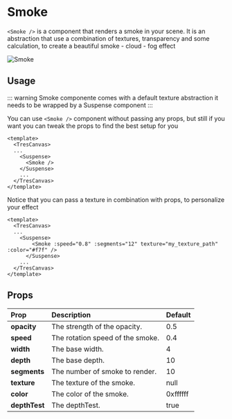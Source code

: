 # Smoke

`<Smoke />` is a component that renders a smoke in your scene. It is an abstraction that use a combination of textures, transparency and some calculation, to create a beautiful  smoke - cloud - fog effect

![Smoke](/cientos/smoke.gif)

## Usage

::: warning
Smoke componente comes with a default texture abstraction it needs to be wrapped by a Suspense component
:::

You can use `<Smoke />` component without passing any props, but still if you want you can tweak the props to find the best setup for you

```vue
<template>
  <TresCanvas>
  ...
    <Suspense>
      <Smoke />
    </Suspense>
    ...
  </TresCanvas>
</template>
```

Notice that you can pass a texture in combination with props,  to personalize your effect

```vue
<template>
  <TresCanvas>
  ...
    <Suspense>
        <Smoke :speed="0.8" :segments="12" texture="my_texture_path" :color="#f7f" />
      </Suspense>
    ...
  </TresCanvas>
</template>
```
## Props

| Prop               | Description                                                            | Default |
| :----------------- | :--------------------------------------------------------------------- | ------- |
| **opacity**        | The strength of the opacity.                                           |   0.5   |
| **speed**          | The rotation speed of the smoke.                                      | 0.4    |
| **width**          | The base width.                                                        | 4    |
| **depth**          | The base depth.                                                        | 10    |
| **segments**       | The number of smoke to render.                                        | 10   |
| **texture**        | The texture of the smoke.                                             |  null   |
| **color**          | The color of the smoke.                                               | 0xffffff      |
| **depthTest**      | The depthTest.                                                         | true     |
